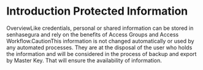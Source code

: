 # Introduction Protected Information 

OverviewLike credentials, personal or shared information can be stored in senhasegura and rely on the benefits of Access Groups and Access Workflow.CautionThis information is not changed automatically or used by any automated processes. They are at the disposal of the user who holds the information and will be considered in the process of backup and export by Master Key. That will ensure the availability of information.